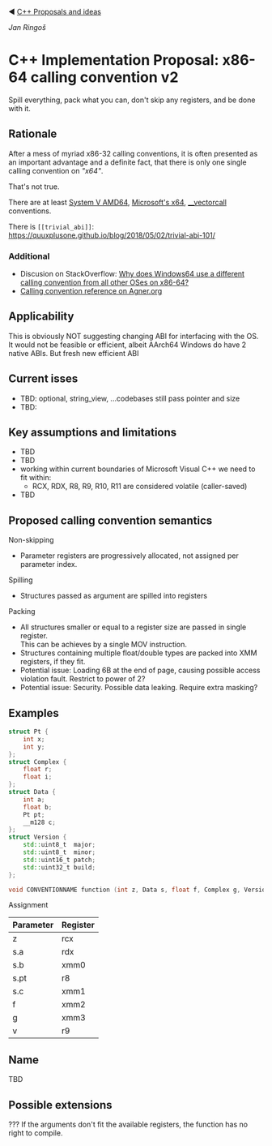 ﻿:arrow_backward: [C++ Proposals and ideas](README.md)

*Jan Ringoš*
# C++ Implementation Proposal: x86-64 calling convention v2

Spill everything, pack what you can, don't skip any registers, and be done with it.

## Rationale

After a mess of myriad x86-32 calling conventions, 
it is often presented as an important advantage and a definite fact,
that there is only one single calling convention on *"x64"*.

That's not true.

There are at least
[System V AMD64](https://en.wikipedia.org/wiki/X86_calling_conventions?useskin=vector#x86-64_calling_conventions),
[Microsoft's x64](https://learn.microsoft.com/en-us/cpp/build/x64-calling-convention?view=msvc-170),
[__vectorcall](https://learn.microsoft.com/en-us/cpp/cpp/vectorcall?view=msvc-170) conventions.

There is `[[trivial_abi]]`: https://quuxplusone.github.io/blog/2018/05/02/trivial-abi-101/

### Additional

* Discusion on StackOverflow: [Why does Windows64 use a different calling convention from all other OSes on x86-64?](https://stackoverflow.com/questions/4429398/why-does-windows64-use-a-different-calling-convention-from-all-other-oses-on-x86)
* [Calling convention reference on Agner.org](https://www.agner.org/optimize/calling_conventions.pdf)

## Applicability

This is obviously NOT suggesting changing ABI for interfacing with the OS.
It would not be feasible or efficient, albeit AArch64 Windows do have 2 native ABIs.
But fresh new efficient ABI

## Current isses

* TBD: optional, string_view, ...codebases still pass pointer and size
* TBD: 

## Key assumptions and limitations

* TBD
* TBD
* working within current boundaries of Microsoft Visual C++ we need to fit within:
   * RCX, RDX, R8, R9, R10, R11 are considered volatile (caller-saved)
* TBD

## Proposed calling convention semantics

Non-skipping
* Parameter registers are progressively allocated, not assigned per parameter index.

Spilling
* Structures passed as argument are spilled into registers

Packing
* All structures smaller or equal to a register size are passed in single register.  
  This can be achieves by a single MOV instruction.
* Structures containing multiple float/double types are packed into XMM registers, if they fit.
* Potential issue: Loading 6B at the end of page, causing possible access violation fault. Restrict to power of 2?
* Potential issue: Security. Possible data leaking. Require extra masking?

## Examples

```cpp
struct Pt {
    int x;
    int y;
};
struct Complex {
    float r;
    float i;
};
struct Data {
    int a;
    float b;
    Pt pt;
    __m128 c;
};
struct Version {
    std::uint8_t  major;
    std::uint8_t  minor;
    std::uint16_t patch;
    std::uint32_t build;
};

void CONVENTIONNAME function (int z, Data s, float f, Complex g, Version v);
```

Assignment

Parameter | Register
-|-
z | rcx
s.a | rdx
s.b | xmm0
s.pt | r8
s.c | xmm1
f | xmm2
g | xmm3
v | r9

## Name

TBD

## Possible extensions

??? If the arguments don't fit the available registers, the function has no right to compile.
